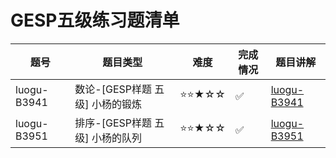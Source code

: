 # GESP五级练习题清单

| 题号 | 题目类型 | 难度 | 完成情况 | 题目讲解 |
|------|----------|------|----------|----------|
| luogu-B3941| 数论-[GESP样题 五级] 小杨的锻炼| ⭐⭐★☆☆ | ✅ |[luogu-B3941](https://www.coderli.com/gesp-5-luogu-b3941/)|
| luogu-B3951| 排序-[GESP样题 五级] 小杨的队列| ⭐⭐★☆☆ | ✅ |[luogu-B3951](https://www.coderli.com/gesp-5-luogu-b3951/)|
